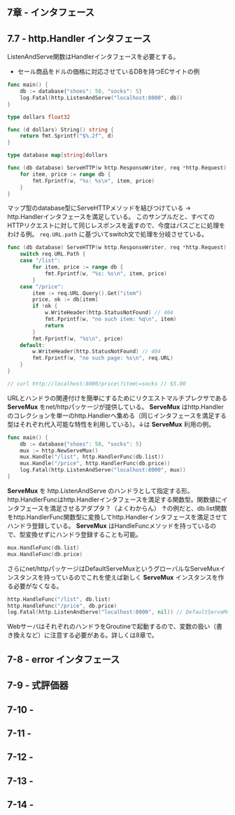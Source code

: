 7章 - インタフェース
---

## 7.7 - http.Handler インタフェース

ListenAndServe関数はHandlerインタフェースを必要とする。

- セール商品をドルの価格に対応させているDBを持つECサイトの例

```go
func main() {
	db := database{"shoes": 50, "socks": 5}
	log.Fatal(http.ListenAndServe("localhost:8000", db))
}

type dollars float32

func (d dollars) String() string {
	return fmt.Sprintf("$%.2f", d)
}

type database map[string]dollars

func (db database) ServeHTTP(w http.ResponseWriter, req *http.Request) {
	for item, price := range db {
		fmt.Fprintf(w, "%s: %s\n", item, price)
	}
}
```

マップ型のdatabase型にServeHTTPメソッドを結びつけている → http.Handlerインタフェースを満足している。
このサンプルだと、すべてのHTTPリクエストに対して同じレスポンスを返すので、今度はパスごとに処理をわける例。
`req.URL.path` に基づいてswitch文で処理を分岐させている。

```go
func (db database) ServeHTTP(w http.ResponseWriter, req *http.Request) {
	switch req.URL.Path {
	case "/list":
		for item, price := range db {
			fmt.Fprintf(w, "%s: %s\n", item, price)
		}
	case "/price":
		item := req.URL.Query().Get("item")
		price, ok := db[item]
		if !ok {
			w.WriteHeader(http.StatusNotFound) // 404
			fmt.Fprintf(w, "no such item: %q\n", item)
			return
		}
		fmt.Fprintf(w, "%s\n", price)
	default:
		w.WriteHeader(http.StatusNotFound) // 404
		fmt.Fprintf(w, "no such page: %s\n", req.URL)
	}
}

// curl http://localhost:8000/price\?item\=socks // $5.00
```

URLとハンドラの関連付けを簡単にするためにリクエストマルチプレクサである **ServeMux** をnet/httpパッケージが提供している。 **ServeMux** はhttp.Handlerのコレクションを単一のhttp.Handlerへ集める（同じインタフェースを満足する型はそれぞれ代入可能な特性を利用している）。↓は **ServeMux** 利用の例。

```go
func main() {
	db := database{"shoes": 50, "socks": 5}
	mux := http.NewServeMux()
	mux.Handle("/list", http.HandlerFunc(db.list))
	mux.Handle("/price", http.HandlerFunc(db.price))
	log.Fatal(http.ListenAndServe("localhost:8000", mux))
}
```

**ServeMux** を http.ListenAndServe のハンドラとして指定する形。
http.HandlerFuncはhttp.Handlerインタフェースを満足する関数型。関数値にインタフェースを満足させるアダプタ？（よくわからん）
↑の例だと、db.list関数をhttp.HandlerFunc関数型に変換してhttp.Handlerインタフェースを満足させてハンドラ登録している。
**ServeMux** はHandleFuncメソッドを持っているので、型変換せずにハンドラ登録することも可能。

```go
mux.HandleFunc(db.list)
mux.HandleFunc(db.price)
```

さらにnet/httpパッケージはDefaultServeMuxというグローバルなServeMuxインスタンスを持っているのでこれを使えば新しく **ServeMux** インスタンスを作る必要がなくなる。

```go
http.HandleFunc("/list", db.list)
http.HandleFunc("/price", db.price)
log.Fatal(http.ListenAndServe("localhost:8000", nil)) // DefaultServeMuxを使う場合はnilを渡す
```

WebサーバはそれぞれのハンドラをGroutineで起動するので、変数の扱い（書き換えなど）に注意する必要がある。詳しくは8章で。

## 7-8 - error インタフェース



## 7-9 - 式評価器



## 7-10 - 


## 7-11 - 


## 7-12 - 


## 7-13 - 


## 7-14 - 


